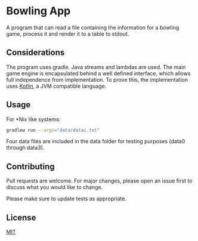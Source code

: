 # Bowling App

A program that can read a file containing the information
for a bowling game, process it and render it to
a table to stdout.

## Considerations
The program uses gradle.
Java streams and lambdas are used.
The main game engine is encapsulated behind
a well defined interface, which allows full independence from
implementation. To prove this, the implementation uses [Kotlin](https://kotlinlang.org),
a JVM compatible language.

## Usage
For *Nix like systems:

```bash
gradlew run --args="data/datai.txt"
```
Four data files are included in the data folder for testing
purposes (data0 through data3).

## Contributing
Pull requests are welcome. For major changes, please open an issue first to discuss what you would like to change.

Please make sure to update tests as appropriate.

## License
[MIT](https://choosealicense.com/licenses/mit/)